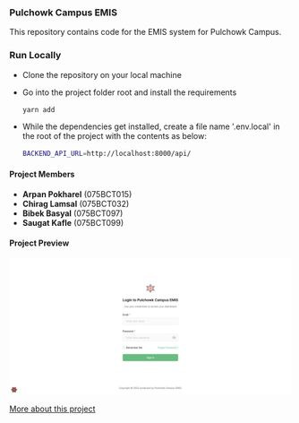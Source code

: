 ### Pulchowk Campus EMIS

This repository contains code for the EMIS system for Pulchowk Campus.

### Run Locally

- Clone the repository on your local machine

- Go into the project folder root and install the requirements

  ```sh
  yarn add
  ```

- While the dependencies get installed, create a file name '.env.local' in the root of the project with the contents as below:
  ```sh
  BACKEND_API_URL=http://localhost:8000/api/
  ```

#### Project Members

- **Arpan Pokharel** (075BCT015)
- **Chirag Lamsal** (075BCT032)
- **Bibek Basyal** (075BCT097)
- **Saugat Kafle** (075BCT099)

#### Project Preview

![Login Screen](./public/static/images/home-srct.png)


[More about this project](https://www.bibekbasyal.com.np/project/pulchowk-emis)
